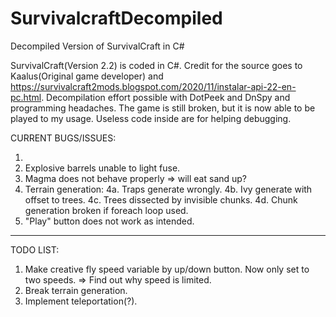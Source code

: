# SurvivalcraftDecompiled
Decompiled Version of SurvivalCraft in C#

SurvivalCraft(Version 2.2) is coded in C#. Credit for the source goes to Kaalus(Original game developer) and https://survivalcraft2mods.blogspot.com/2020/11/instalar-api-22-en-pc.html. 
Decompilation effort possible with DotPeek and DnSpy and programming headaches.
The game is still broken, but it is now able to be played to my usage. Useless code inside are for helping debugging. 

CURRENT BUGS/ISSUES:
1. <Fixed>
2. Explosive barrels unable to light fuse. 
3. Magma does not behave properly => will eat sand up? 
4. Terrain generation: 
        4a. Traps generate wrongly. 
        4b. Ivy generate with offset to trees. 
        4c. Trees dissected by invisible chunks. 
        4d. Chunk generation broken if foreach loop used. 
5. "Play" button does not work as intended. 
--------------------------------------------------------------------------------------------------------------------------------------------------------------
TODO LIST: 
1. Make creative fly speed variable by up/down button. Now only set to two speeds. => Find out why speed is limited.
2. Break terrain generation. 
3. Implement teleportation(?). 
